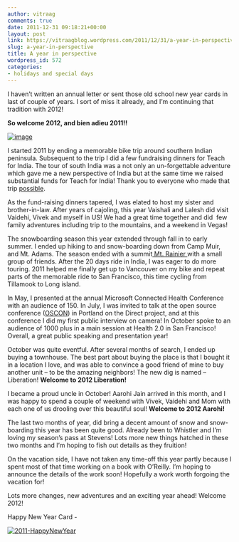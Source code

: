 ```yaml
---
author: vitraag
comments: true
date: 2011-12-31 09:18:21+00:00
layout: post
link: https://vitraagblog.wordpress.com/2011/12/31/a-year-in-perspective/
slug: a-year-in-perspective
title: A year in perspective
wordpress_id: 572
categories:
- holidays and special days
---
```


I haven’t written an annual letter or sent those old school new year cards in last of couple of years. I sort of miss it already, and I’m continuing that tradition with 2012!

**So welcome 2012, and bien adieu 2011!!**

[![image]({{site.images}}/2011/12/image_thumb.png)]({{site.images}}/2011/12/image.png)<!-- more -->

I started 2011 by ending a memorable bike trip around southern Indian peninsula. Subsequent to the trip I did a few fundraising dinners for Teach for India. The tour of south India was a not only an un-forgettable adventure which gave me a new perspective of India but at the same time we raised substantial funds for Teach for India! Thank you to everyone who made that trip [possible](http://www.vitraag.com/tourofsouthindia).

As the fund-raising dinners tapered, I was elated to host my sister and brother-in-law. After years of cajoling, this year Vaishali and Lalesh did visit Vaidehi, Vivek and myself in US! We had a great time together and did  few family adventures including trip to the mountains, and a weekend in Vegas!

The snowboarding season this year extended through fall in to early summer. I ended up hiking to and snow-boarding down from Camp Muir, and Mt. Adams. The season ended with a summit[ Mt. Rainier ](http://ramblings.vitraag.com/2011/08/great-weather-views-and-an-amicable-peakmt-rainier-climb/)with a small group of friends. After the 20 days ride in India, I was eager to do more touring. 2011 helped me finally get up to Vancouver on my bike and repeat parts of the memorable ride to San Francisco, this time cycling from Tillamook to Long island.

In May, I presented at the annual Microsoft Connected Health Conference with an audience of 150. In July, I was invited to talk at the open source conference ([OSCON](http://healthblog.vitraag.com/2011/07/open-source-convention-oscon-2011/)) in Portland on the Direct project, and at this conference I did my first public interview on camera! In October spoke to an audience of 1000 plus in a main session at Health 2.0 in San Francisco! Overall, a great public speaking and presentation year!

October was quite eventful. After several months of search, I ended up buying a townhouse. The best part about buying the place is that I bought it in a location I love, and was able to convince a good friend of mine to buy another unit – to be the amazing neighbors! The new dig is named – Liberation! **Welcome to 2012 Liberation!**

I became a proud uncle in October! Aarohi Jain arrived in this month, and I was happy to spend a couple of weekend with Vivek, Vaidehi and Mom with each one of us drooling over this beautiful soul! **Welcome to 2012 Aarohi!**

The last two months of year, did bring a decent amount of snow and snow-boarding this year has been quite good. Already been to Whistler and I’m loving my season’s pass at Stevens! Lots more new things hatched in these two months and I’m hoping to fish out details as they fruition!

On the vacation side, I have not taken any time-off this year partly because I spent most of that time working on a book with O’Reilly. I’m hoping to announce the details of the work soon! Hopefully a work worth forgoing the vacation for!

Lots more changes, new adventures and an exciting year ahead! Welcome 2012!

Happy New Year Card -

[![2011-HappyNewYear]({{site.images}}/2011/12/2011-HappyNewYear_thumb.jpg)]({{site.images}}/2011/12/2011-HappyNewYear.jpg)
